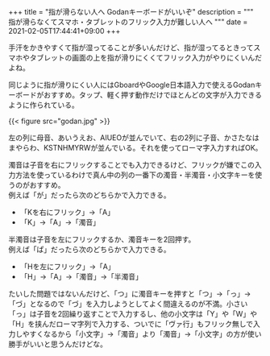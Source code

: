 +++
title = "指が滑らない人へ Godanキーボードがいいぞ"
description = """
指が滑らなくてスマホ・タブレットのフリック入力が難しい人へ
"""
date = 2021-02-05T17:44:41+09:00
+++
<!--more-->
手汗をかきやすくて指が湿ってることが多いんだけど、指が湿ってるときってスマホやタブレットの画面の上を指が滑りにくくてフリック入力がやりにくいんだよね。

同じように指が滑りにくい人にはGboardやGoogle日本語入力で使えるGodanキーボードがおすすめ。タップ、軽く押す動作だけでほとんどの文字が入力できるように作られている。

{{< figure src="godan.jpg" >}}

左の列に母音、あいうえお、AIUEOが並んでいて、右の2列に子音、かさたなはまやらわ、KSTNHMYRWが並んでいる。それを使ってローマ字入力すればOK。

濁音は子音を右にフリックすることでも入力できるけど、フリックが嫌でこの入力方法を使っているわけで真ん中の列の一番下の濁音・半濁音・小文字キーを使うのがおすすめ。<br>
例えば「が」だったら次のどちらかで入力できる。

- 「Kを右にフリック」→「A」
- 「K」→「A」→「濁音」

半濁音は子音を左にフリックするか、濁音キーを2回押す。<br>
例えば「ぱ」だったら次のどちらかで入力できる。
- 「Hを左にフリック」→「A」
- 「H」→「A」→「濁音」→「半濁音」

たいした問題ではないんだけど、「つ」に濁音キーを押すと「つ」→「っ」→「づ」となるので「づ」を入力しようとしてよく間違えるのが不満。小さい「っ」は子音を2回繰り返すことで入力するし、他の小文字は「Y」や「W」や「H」を挟んだローマ字列で入力する、ついでに「ヴァ行」もフリック無しで入力しやすくなるから「小文字」→「濁音」より「濁音」→「小文字」の方が使い勝手がいいと思うんだけどな。

